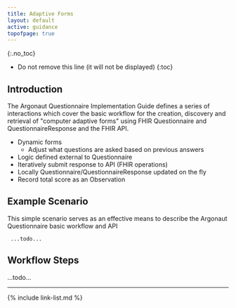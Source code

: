 ```yaml
---
title: Adaptive Forms
layout: default
active: guidance
topofpage: true
---
```


{:.no_toc}

<!-- TOC  the css styling for this is \pages\assets\css\project.css under 'markdown-toc'-->

* Do not remove this line (it will not be displayed)
{:toc}

## Introduction

The Argonaut Questionnaire Implementation Guide defines a series of interactions which cover the basic workflow for the creation, discovery and retrieval of "computer adaptive forms" using FHIR Questionnaire and QuestionnaireResponse and the FHIR API.

- Dynamic forms
   - Adjust what questions are asked based on previous answers
- Logic defined external to Questionnaire
- Iteratively submit response to API (FHIR operations)
- Locally Questionnaire/QuestionnaireResponse updated on the fly
- Record total score as an Observation

<!--
Demonstration by Raheel Sayeed (Smart on FHIR Post-Doc)
EASIPRO: Northwestern, Harvard, USC, working on integration of PROMIS into the healthcare system.
-->



## Example Scenario

This simple scenario serves as an effective means to describe the Argonaut Questionnaire basic workflow and API

~~~ text
 ...todo...
~~~

## Workflow Steps

...todo...

---

{% include link-list.md %}
